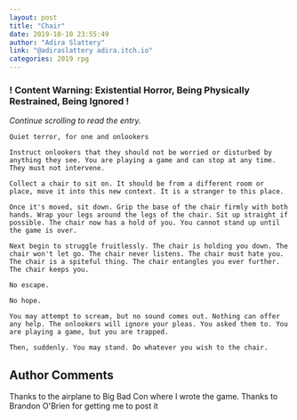 ```yaml
---
layout: post
title: "Chair"
date: 2019-10-10 23:55:49
author: "Adira Slattery"
link: "@adiraslattery adira.itch.io"
categories: 2019 rpg
---
```

<div id="warning"><div id="content"><h3><strong>! Content Warning: Existential Horror, Being Physically Restrained, Being Ignored !</strong></h3><i>Continue scrolling to read the entry.</i></div></div>
 
```
Quiet terror, for one and onlookers

Instruct onlookers that they should not be worried or disturbed by anything they see. You are playing a game and can stop at any time. They must not intervene.

Collect a chair to sit on. It should be from a different room or place, move it into this new context. It is a stranger to this place.

Once it's moved, sit down. Grip the base of the chair firmly with both hands. Wrap your legs around the legs of the chair. Sit up straight if possible. The chair now has a hold of you. You cannot stand up until the game is over.

Next begin to struggle fruitlessly. The chair is holding you down. The chair won't let go. The chair never listens. The chair must hate you. The chair is a spiteful thing. The chair entangles you ever further. The chair keeps you.

No escape.

No hope.

You may attempt to scream, but no sound comes out. Nothing can offer any help. The onlookers will ignore your pleas. You asked them to. You are playing a game, but you are trapped.

Then, suddenly. You may stand. Do whatever you wish to the chair.
```
## Author Comments
Thanks to the airplane to Big Bad Con where I wrote the game. Thanks to Brandon O'Brien for getting me to post it
